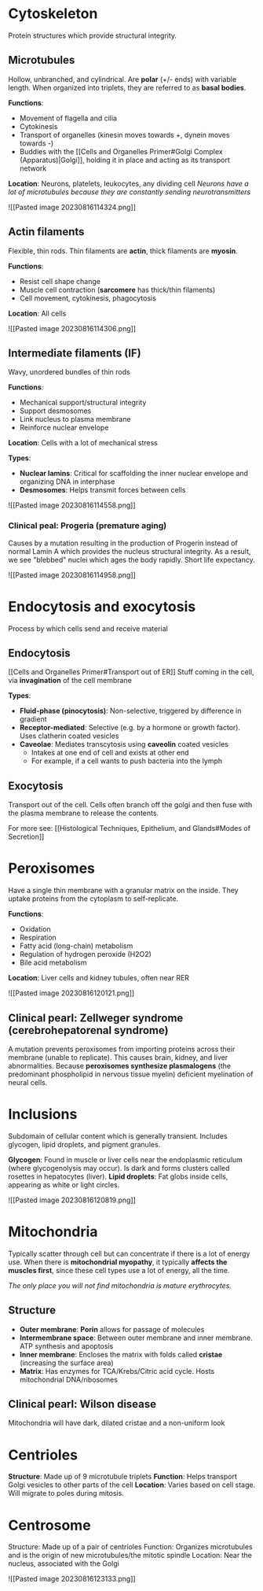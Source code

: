 # Cytoskeleton
Protein structures which provide structural integrity.
## Microtubules
Hollow, unbranched, and cylindrical. Are **polar** (+/- ends) with variable length. When organized into triplets, they are referred to as **basal bodies**.

**Functions**:
- Movement of flagella and cilia
- Cytokinesis
- Transport of organelles (kinesin moves towards +, dynein moves towards -)
- Buddies with the [[Cells and Organelles Primer#Golgi Complex (Apparatus)|Golgi]], holding it in place and acting as its transport network

**Location**: Neurons, platelets, leukocytes, any dividing cell
*Neurons have a lot of microtubules because they are constantly sending neurotransmitters*

![[Pasted image 20230816114324.png]]
## Actin filaments
Flexible, thin rods. Thin filaments are **actin**, thick filaments are **myosin**.

**Functions**:
- Resist cell shape change
- Muscle cell contraction (**sarcomere** has thick/thin filaments)
- Cell movement, cytokinesis, phagocytosis

**Location**: All cells

![[Pasted image 20230816114306.png]]
## Intermediate filaments (IF)
Wavy, unordered bundles of thin rods

**Functions**:
- Mechanical support/structural integrity
- Support desmosomes
- Link nucleus to plasma membrane
- Reinforce nuclear envelope

**Location**: Cells with a lot of mechanical stress

**Types**:
- **Nuclear lamins**: Critical for scaffolding the inner nuclear envelope and organizing DNA in interphase
- **Desmosomes**: Helps transmit forces between cells

![[Pasted image 20230816114558.png]]

### Clinical peal: Progeria (premature aging)
Causes by a mutation resulting in the production of Progerin instead of normal Lamin A which provides the nucleus structural integrity. As a result, we see "blebbed" nuclei which ages the body rapidly. Short life expectancy.

![[Pasted image 20230816114958.png]]
# Endocytosis and exocytosis
Process by which cells send and receive material
## Endocytosis
[[Cells and Organelles Primer#Transport out of ER]]
Stuff coming in the cell, via **invagination** of the cell membrane

**Types**:
- **Fluid-phase (pinocytosis)**: Non-selective, triggered by difference in gradient
- **Receptor-mediated**: Selective (e.g. by a hormone or growth factor). Uses clatherin coated vesicles
- **Caveolae**: Mediates transcytosis using **caveolin** coated vesicles
	- Intakes at one end of cell and exists at other end
	- For example, if a cell wants to push bacteria into the lymph
## Exocytosis
Transport out of the cell. Cells often branch off the golgi and then fuse with the plasma membrane to release the contents.

For more see: [[Histological Techniques, Epithelium, and Glands#Modes of Secretion]]
# Peroxisomes
Have a single thin membrane with a granular matrix on the inside. They uptake proteins from the cytoplasm to self-replicate.

**Functions**:
- Oxidation
- Respiration
- Fatty acid (long-chain) metabolism
- Regulation of hydrogen peroxide (H2O2)
- Bile acid metabolism

**Location**: Liver cells and kidney tubules, often near RER

![[Pasted image 20230816120121.png]]
## Clinical pearl: Zellweger syndrome (cerebrohepatorenal syndrome)
A mutation prevents peroxisomes from importing proteins across their membrane (unable to replicate). This causes brain, kidney, and liver abnormalities. Because **peroxisomes synthesize plasmalogens** (the predominant phospholipid in nervous tissue myelin) deficient myelination of neural cells.
# Inclusions
Subdomain of cellular content which is generally transient. Includes glycogen, lipid droplets, and pigment granules.

**Glycogen**: Found in muscle or liver cells near the endoplasmic reticulum (where glycogenolysis may occur). Is dark and forms clusters called rosettes in hepatocytes (liver).
**Lipid droplets**: Fat globs inside cells, appearing as white or light circles.

![[Pasted image 20230816120819.png]]
# Mitochondria
Typically scatter through cell but can concentrate if there is a lot of energy use. When there is **mitochondrial myopathy**, it typically **affects the muscles first**, since these cell types use a lot of energy, all the time.

*The only place you will not find mitochondria is mature erythrocytes.*
## Structure
- **Outer membrane**: **Porin** allows for passage of molecules
- **Intermembrane space**: Between outer membrane and inner membrane. ATP synthesis and apoptosis
- **Inner membrane**: Encloses the matrix with folds called **cristae** (increasing the surface area)
- **Matrix**: Has enzymes for TCA/Krebs/Citric acid cycle. Hosts mitochondrial DNA/ribosomes
## Clinical pearl: Wilson disease
Mitochondria will have dark, dilated cristae and a non-uniform look
# Centrioles
**Structure**: Made up of 9 microtubule triplets
**Function**: Helps transport Golgi vesicles to other parts of the cell
**Location**: Varies based on cell stage. Will migrate to poles during mitosis.
# Centrosome
Structure: Made up of a pair of centrioles
Function: Organizes microtubules and is the origin of new microtubules/the mitotic spindle
Location: Near the nucleus, associated with the Golgi

![[Pasted image 20230816123133.png]]